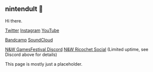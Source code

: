 ## nintendult 🎀

Hi there.

[Twitter](https://twitter.com/nintendult)
[Instagram](https://www.instagram.com/nintendult)
[YouTube](https://www.youtube.com/nintendult)

[Bandcamp](https://nintendult.bandcamp.com/)
[SoundCloud](https://soundcloud.com/nintendult)

[N&W GamesFestival Discord](https://discord.gg/MVKSUNpqw2)
[N&W Ricochet Social](steam://connect/35.245.6.170:27015) (Limited uptime, see Discord above for details)

This page is mostly just a placeholder.

